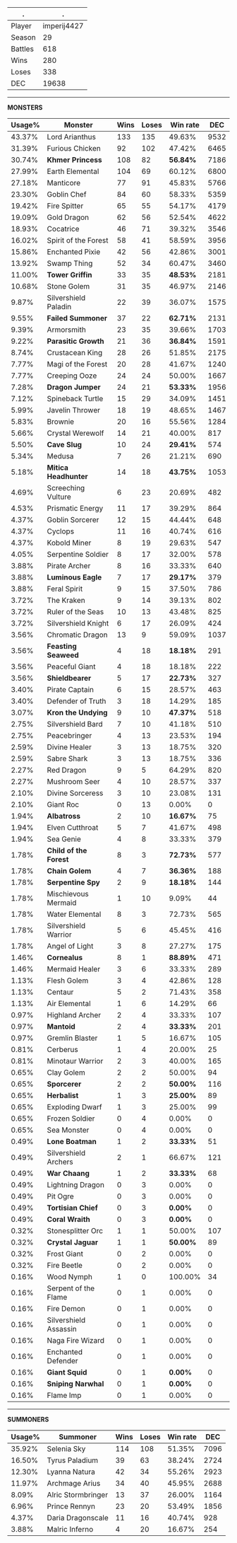 .|.
|-|-
Player|imperij4427
Season|29
Battles|618
Wins|280
Loses|338
DEC|19638

---
**MONSTERS**

Usage%|Monster|Wins|Loses|Win rate|DEC|
-|-|-|-|-|-|
43.37%|Lord Arianthus|133|135|49.63%|9532|
31.39%|Furious Chicken|92|102|47.42%|6465|
30.74%|**Khmer Princess**|108|82|**56.84%**|7186|
27.99%|Earth Elemental|104|69|60.12%|6800|
27.18%|Manticore|77|91|45.83%|5766|
23.30%|Goblin Chef|84|60|58.33%|5359|
19.42%|Fire Spitter|65|55|54.17%|4179|
19.09%|Gold Dragon|62|56|52.54%|4622|
18.93%|Cocatrice|46|71|39.32%|3546|
16.02%|Spirit of the Forest|58|41|58.59%|3956|
15.86%|Enchanted Pixie|42|56|42.86%|3001|
13.92%|Swamp Thing|52|34|60.47%|3460|
11.00%|**Tower Griffin**|33|35|**48.53%**|2181|
10.68%|Stone Golem|31|35|46.97%|2146|
9.87%|Silvershield Paladin|22|39|36.07%|1575|
9.55%|**Failed Summoner**|37|22|**62.71%**|2131|
9.39%|Armorsmith|23|35|39.66%|1703|
9.22%|**Parasitic Growth**|21|36|**36.84%**|1591|
8.74%|Crustacean King|28|26|51.85%|2175|
7.77%|Magi of the Forest|20|28|41.67%|1240|
7.77%|Creeping Ooze|24|24|50.00%|1667|
7.28%|**Dragon Jumper**|24|21|**53.33%**|1956|
7.12%|Spineback Turtle|15|29|34.09%|1451|
5.99%|Javelin Thrower|18|19|48.65%|1467|
5.83%|Brownie|20|16|55.56%|1284|
5.66%|Crystal Werewolf|14|21|40.00%|817|
5.50%|**Cave Slug**|10|24|**29.41%**|574|
5.34%|Medusa|7|26|21.21%|690|
5.18%|**Mitica Headhunter**|14|18|**43.75%**|1053|
4.69%|Screeching Vulture|6|23|20.69%|482|
4.53%|Prismatic Energy|11|17|39.29%|864|
4.37%|Goblin Sorcerer|12|15|44.44%|648|
4.37%|Cyclops|11|16|40.74%|616|
4.37%|Kobold Miner|8|19|29.63%|547|
4.05%|Serpentine Soldier|8|17|32.00%|578|
3.88%|Pirate Archer|8|16|33.33%|640|
3.88%|**Luminous Eagle**|7|17|**29.17%**|379|
3.88%|Feral Spirit|9|15|37.50%|786|
3.72%|The Kraken|9|14|39.13%|802|
3.72%|Ruler of the Seas|10|13|43.48%|825|
3.72%|Silvershield Knight|6|17|26.09%|424|
3.56%|Chromatic Dragon|13|9|59.09%|1037|
3.56%|**Feasting Seaweed**|4|18|**18.18%**|291|
3.56%|Peaceful Giant|4|18|18.18%|222|
3.56%|**Shieldbearer**|5|17|**22.73%**|327|
3.40%|Pirate Captain|6|15|28.57%|463|
3.40%|Defender of Truth|3|18|14.29%|185|
3.07%|**Kron the Undying**|9|10|**47.37%**|518|
2.75%|Silvershield Bard|7|10|41.18%|510|
2.75%|Peacebringer|4|13|23.53%|194|
2.59%|Divine Healer|3|13|18.75%|320|
2.59%|Sabre Shark|3|13|18.75%|336|
2.27%|Red Dragon|9|5|64.29%|820|
2.27%|Mushroom Seer|4|10|28.57%|337|
2.10%|Divine Sorceress|3|10|23.08%|131|
2.10%|Giant Roc|0|13|0.00%|0|
1.94%|**Albatross**|2|10|**16.67%**|75|
1.94%|Elven Cutthroat|5|7|41.67%|498|
1.94%|Sea Genie|4|8|33.33%|379|
1.78%|**Child of the Forest**|8|3|**72.73%**|577|
1.78%|**Chain Golem**|4|7|**36.36%**|188|
1.78%|**Serpentine Spy**|2|9|**18.18%**|144|
1.78%|Mischievous Mermaid|1|10|9.09%|44|
1.78%|Water Elemental|8|3|72.73%|565|
1.78%|Silvershield Warrior|5|6|45.45%|416|
1.78%|Angel of Light|3|8|27.27%|175|
1.46%|**Cornealus**|8|1|**88.89%**|471|
1.46%|Mermaid Healer|3|6|33.33%|289|
1.13%|Flesh Golem|3|4|42.86%|128|
1.13%|Centaur|5|2|71.43%|358|
1.13%|Air Elemental|1|6|14.29%|66|
0.97%|Highland Archer|2|4|33.33%|107|
0.97%|**Mantoid**|2|4|**33.33%**|201|
0.97%|Gremlin Blaster|1|5|16.67%|105|
0.81%|Cerberus|1|4|20.00%|25|
0.81%|Minotaur Warrior|2|3|40.00%|165|
0.65%|Clay Golem|2|2|50.00%|94|
0.65%|**Sporcerer**|2|2|**50.00%**|116|
0.65%|**Herbalist**|1|3|**25.00%**|89|
0.65%|Exploding Dwarf|1|3|25.00%|99|
0.65%|Frozen Soldier|0|4|0.00%|0|
0.65%|Sea Monster|0|4|0.00%|0|
0.49%|**Lone Boatman**|1|2|**33.33%**|51|
0.49%|Silvershield Archers|2|1|66.67%|121|
0.49%|**War Chaang**|1|2|**33.33%**|68|
0.49%|Lightning Dragon|0|3|0.00%|0|
0.49%|Pit Ogre|0|3|0.00%|0|
0.49%|**Tortisian Chief**|0|3|**0.00%**|0|
0.49%|**Coral Wraith**|0|3|**0.00%**|0|
0.32%|Stonesplitter Orc|1|1|50.00%|107|
0.32%|**Crystal Jaguar**|1|1|**50.00%**|89|
0.32%|Frost Giant|0|2|0.00%|0|
0.32%|Fire Beetle|0|2|0.00%|0|
0.16%|Wood Nymph|1|0|100.00%|34|
0.16%|Serpent of the Flame|0|1|0.00%|0|
0.16%|Fire Demon|0|1|0.00%|0|
0.16%|Silvershield Assassin|0|1|0.00%|0|
0.16%|Naga Fire Wizard|0|1|0.00%|0|
0.16%|Enchanted Defender|0|1|0.00%|0|
0.16%|**Giant Squid**|0|1|**0.00%**|0|
0.16%|**Sniping Narwhal**|0|1|**0.00%**|0|
0.16%|Flame Imp|0|1|0.00%|0|

---
**SUMMONERS**

Usage%|Summoner|Wins|Loses|Win rate|DEC|
-|-|-|-|-|-|
35.92%|Selenia Sky|114|108|51.35%|7096|
16.50%|Tyrus Paladium|39|63|38.24%|2724|
12.30%|Lyanna Natura|42|34|55.26%|2923|
11.97%|Archmage Arius|34|40|45.95%|2688|
8.09%|Alric Stormbringer|13|37|26.00%|1164|
6.96%|Prince Rennyn|23|20|53.49%|1856|
4.37%|Daria Dragonscale|11|16|40.74%|928|
3.88%|Malric Inferno|4|20|16.67%|254|
